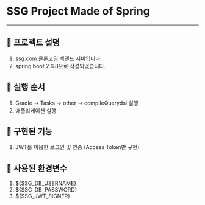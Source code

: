 # SSG Project Made of Spring

----

## 🍜 프로젝트 설명
1. ssg.com 클론코딩 백엔드 서버입니다.
2. spring boot 2.6.8으로 작성되었습니다.

## 🍜 실행 순서
1. Gradle -> Tasks -> other -> compileQuerydsl 실행
2. 애플리케이션 실행

## 🍜 구현된 기능
1. JWT를 이용한 로그인 및 인증 (Access Token만 구현)

## 🍜 사용된 환경변수
1. ${SSG_DB_USERNAME}
2. ${SSG_DB_PASSWORD}
3. ${SSG_JWT_SIGNER}
